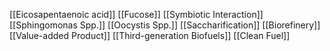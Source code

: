 [[Eicosapentaenoic acid]]
[[Fucose]]
[[Symbiotic Interaction]]
[[Sphingomonas Spp.]]
[[Oocystis Spp.]]
[[Saccharification]]
[[Biorefinery]]
[[Value-added Product]]
[[Third-generation Biofuels]]
[[Clean Fuel]]
